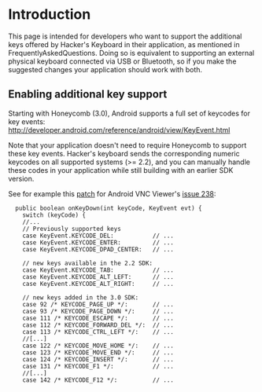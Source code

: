 # Introduction #

This page is intended for developers who want to support the additional keys offered by Hacker's Keyboard in their application, as mentioned in FrequentlyAskedQuestions. Doing so is equivalent to supporting an external physical keyboard connected via USB or Bluetooth, so if you make the suggested changes your application should work with both.

## Enabling additional key support ##

Starting with Honeycomb (3.0), Android supports a full set of keycodes for key events: http://developer.android.com/reference/android/view/KeyEvent.html

Note that your application doesn't need to require Honeycomb to support these key events. Hacker's keyboard sends the corresponding numeric keycodes on all supported systems (>= 2.2), and you can manually handle these codes in your application while still building with an earlier SDK version.

See for example this [patch](http://code.google.com/p/android-vnc-viewer/issues/attachmentText?id=238&aid=2380001000&name=patch-android-vnc-viewer-extra-keys.diff&token=09e6531c6b7f55ac54723f4edf4103f1) for Android VNC Viewer's [issue 238](http://code.google.com/p/android-vnc-viewer/issues/detail?id=238):

```
  public boolean onKeyDown(int keyCode, KeyEvent evt) {
    switch (keyCode) {
    //...
    // Previously supported keys
    case KeyEvent.KEYCODE_DEL:           // ...
    case KeyEvent.KEYCODE_ENTER:         // ...
    case KeyEvent.KEYCODE_DPAD_CENTER:   // ...

    // new keys available in the 2.2 SDK:
    case KeyEvent.KEYCODE_TAB:           // ...
    case KeyEvent.KEYCODE_ALT_LEFT:      // ...
    case KeyEvent.KEYCODE_ALT_RIGHT:     // ...

    // new keys added in the 3.0 SDK:
    case 92 /* KEYCODE_PAGE_UP */:       // ...
    case 93 /* KEYCODE_PAGE_DOWN */:     // ...
    case 111 /* KEYCODE_ESCAPE */:       // ...
    case 112 /* KEYCODE_FORWARD_DEL */:  // ...
    case 113 /* KEYCODE_CTRL_LEFT */:    // ...
    //[...]
    case 122 /* KEYCODE_MOVE_HOME */:    // ...
    case 123 /* KEYCODE_MOVE_END */:     // ...
    case 124 /* KEYCODE_INSERT */:       // ...
    case 131 /* KEYCODE_F1 */:           // ...
    //[...]
    case 142 /* KEYCODE_F12 */:          // ...
```